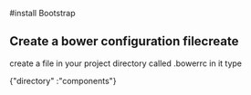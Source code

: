 #install Bootstrap

## Create  a bower configuration filecreate 
create a file in your project directory called .bowerrc in it type

{"directory" :"components"}